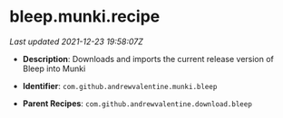 # bleep.munki.recipe

_Last updated 2021-12-23 19:58:07Z_

- **Description**: Downloads and imports the current release version of Bleep into Munki

- **Identifier**: `com.github.andrewvalentine.munki.bleep`

- **Parent Recipes**: `com.github.andrewvalentine.download.bleep`